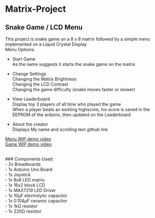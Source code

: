 # Matrix-Project
## Snake Game / LCD Menu 

This project is snake game on a 8 x 8 matrix followed by a simple menu implemented on a Liquid Crystal Display<br/>
Menu Options:<br/>
 - Start Game<br/>
    As the name suggests it starts the snake game on the matrix<br/>
    
 - Change Settings<br/>
    Changing the Matrix Brightness <br/>
    Changing the LCD Contrast <br/>
    Changing the game difficulty (snake moves faster or slower)<br/>
    
 - View Leaderboard<br/>
    Display top 3 players of all time who played the game<br/>
    When a player beats an existing highscore, his score is saved in the EEPROM of the arduino, then updated on the Leaderboard<br/>
    
 - About the creator<br/>
    Displays My name and scrolling text github link<br/>


[Menu WIP demo video](https://www.youtube.com/watch?v=_ziVZLLWQNY&ab_channel=DenisHadirca)<br/>
[Game WIP demo video](https://youtu.be/6EfxUz8ClSY)

<br/>
### Components Used:<br/>
 - 2x Breadboards<br/>
 - 1x Arduino Uno Board<br/>
 - 1x Joystick<br/>
 - 1x 8x8 LED matrix<br/>
 - 1x 16x2 block LCD <br/>
 - 1x MAX7219 LED Driver<br/>
 - 1x 10μF electrolytic capacitor<br/>
 - 1x 0.104μF ceramic capacitor<br/>
 - 1x 1kΩ resistor<br/>
 - 1x 220Ω resistor<br/>
